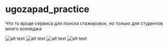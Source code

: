 # ugozapad_practice
Что то вроде сервиса для поиска стажировок, но только для студентов моего колледжа

![alt text](https://sun9-3.userapi.com/impg/JT478qV8dy0RoLfBH7x3fLyuV0khU-MHaEVKxA/9LfemyoU1jA.jpg?size=1280x800&quality=96&sign=63eb32a632b4bba29171c7de844e3923&type=album)
![alt text](https://sun9-66.userapi.com/impg/ZsgCt6rAw3aVFaqBitoYwiLaXMwAMVJHHaIi0g/qUZZS-RgPTk.jpg?size=1280x800&quality=96&sign=086c060df61d4b1aaa955a6edfedb18c&type=album)
![alt text](https://sun9-2.userapi.com/impg/cmWn0r109ZqOFQylkcDvJzHCw1sMD19nX96hXw/H63T1plwOC8.jpg?size=1280x800&quality=96&sign=dd4f73a7dfec73ed804959d13e221bed&type=album)
![alt text](https://sun9-9.userapi.com/impg/Ri62GoDSw-YFofFr91KVJQYsoe7d-0d2JMgjow/jOkltkXYdrg.jpg?size=1280x800&quality=96&sign=9117f71f6c926049b8d3bdf89d4d910a&type=album)
